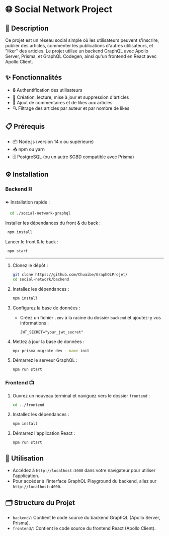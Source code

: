 # 🌐 Social Network Project

## 📖 Description

Ce projet est un réseau social simple où les utilisateurs peuvent s'inscrire, publier des articles, commenter les publications d'autres utilisateurs, et "liker" des articles. Le projet utilise un backend GraphQL avec Apollo Server, Prisma, et GraphQL Codegen, ainsi qu'un frontend en React avec Apollo Client.

## ✨ Fonctionnalités

- 🔒 Authentification des utilisateurs
- 📝 Création, lecture, mise à jour et suppression d'articles
- 💬 Ajout de commentaires et de likes aux articles
- 🔍 Filtrage des articles par auteur et par nombre de likes

## 📋 Prérequis

- 📦 Node.js (version 14.x ou supérieure)
- 📥 npm ou yarn
- 🗄️ PostgreSQL (ou un autre SGBD compatible avec Prisma)

## ⚙️ Installation

### Backend ⛓️

 ⏩ Installation rapide :
```sh
  cd ./social-network-graphql
 ```
Installer les dépendances du front & du back :
 ```sh
  npm install
 ```
Lancer le front & le back :
 ```sh
  npm start
 ```
---
1. Clonez le dépôt :
    ```sh
    git clone https://github.com/Chuaibe/GraphQLProjet/
    cd social-network/backend
    ```

2. Installez les dépendances :
    ```sh
    npm install
    ```

3. Configurez la base de données :
    - Créez un fichier `.env` à la racine du dossier `backend` et ajoutez-y vos informations  :
      ```env
      JWT_SECRET="your_jwt_secret"
      ```

4. Mettez à jour la base de données :
    ```sh
    npx prisma migrate dev --name init
    ```

5. Démarrez le serveur GraphQL :
    ```sh
    npm run start
    ```

### Frontend 📺

1. Ouvrez un nouveau terminal et naviguez vers le dossier `frontend` :
    ```sh
    cd ../frontend
    ```

2. Installez les dépendances :
    ```sh
    npm install
    ```

3. Démarrez l'application React :
    ```sh
    npm run start
    ```

## 🚀 Utilisation

- Accédez à `http://localhost:3000` dans votre navigateur pour utiliser l'application.
- Pour accéder à l'interface GraphQL Playground du backend, allez sur `http://localhost:4000`.

## 🗂️ Structure du Projet

- `backend/`: Contient le code source du backend GraphQL (Apollo Server, Prisma).
- `frontend/`: Contient le code source du frontend React (Apollo Client).

